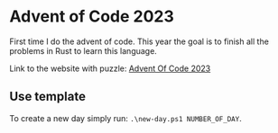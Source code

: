 # Advent of Code 2023

First time I do the advent of code. This year the goal is to finish all the problems in Rust to learn this language.

Link to the website with puzzle: [Advent Of Code 2023](https://adventofcode.com/2023)

## Use template

To create a new day simply run: ```.\new-day.ps1 NUMBER_OF_DAY```.

